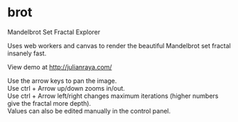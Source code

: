 brot
====

Mandelbrot Set Fractal Explorer

Uses web workers and canvas to render the beautiful Mandelbrot set fractal insanely fast.

View demo at http://julianraya.com/

Use the arrow keys to pan the image.<br>
Use ctrl + Arrow up/down zooms in/out.<br>
Use ctrl + Arrow left/right changes maximum iterations (higher numbers give the fractal more depth).<br>
Values can also be edited manually in the control panel.<br>
